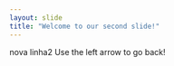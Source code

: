 ```yaml
---
layout: slide
title: "Welcome to our second slide!"
---
```

nova linha2
Use the left arrow to go back!
